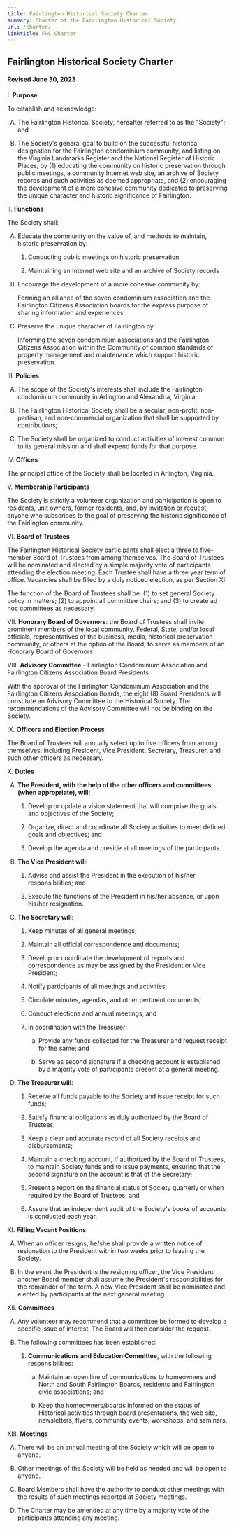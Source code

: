 ```yaml
---
title: Fairlington Historical Society Charter
summary: Charter of the Fairlington Historical Society
url: /charter/
linktitle: FHS Charter
---
```


<style type="text/css">
ol { list-style-type: upper-alpha; }
ol ol { list-style-type: decimal; }
ol ol ol { list-style-type: lower-alpha; }
</style>

## Fairlington Historical Society Charter

#### Revised June 30, 2023

I. **Purpose**

To establish and acknowledge:

1.  The Fairlington Historical Society, hereafter referred to as the "Society"; and

1.  The Society's general goal to build on the successful historical designation for the Fairlington condominium community, and listing on the Virginia Landmarks Register and the National Register of Historic Places, by (1) educating the community on historic preservation through public meetings, a community Internet web site, an archive of Society records and such activities as deemed appropriate, and (2) encouraging the development of a more cohesive community dedicated to preserving the unique character and historic significance of Fairlington.

II\. **Functions**

The Society shall:

1.  Educate the community on the value of, and methods to maintain, historic preservation by:

    1.  Conducting public meetings on historic preservation
    
    1.  Maintaining an Internet web site and an archive of Society records

1.  Encourage the development of a more cohesive community by:

    Forming an alliance of the seven condominium association and the Fairlington Citizens Association boards for the express purpose of sharing information and experiences

1.  Preserve the unique character of Fairlington by:

    Informing the seven condominium associations and the Fairlington Citizens Association within the Community of common standards of property management and maintenance which support historic preservation.

III\. **Policies**

1.  The scope of the Society's interests shall include the Fairlington condominium community in Arlington and Alexandria, Virginia;

1.  The Fairlington Historical Society shall be a secular, non-profit, non-partisan, and non-commercial organization that shall be supported by contributions;

1.  The Society shall be organized to conduct activities of interest common to its general mission and shall expend funds for that purpose.

IV\. **Offices**

The principal office of the Society shall be located in Arlington, Virginia.

V. **Membership Participants**

The Society is strictly a volunteer organization and participation is open to residents, unit owners, former residents, and, by invitation or request, anyone who subscribes to the goal of preserving the historic significance of the Fairlington community.

VI\. **Board of Trustees**

The Fairlington Historical Society participants shall elect a three to five-member Board of Trustees from among themselves. The Board of Trustees will be nominated and elected by a simple majority vote of participants attending the election meeting. Each Trustee shall have a three year term of office. Vacancies shall be filled by a duly noticed election, as per Section XI.

The function of the Board of Trustees shall be: (1) to set general Society policy in matters; (2) to appoint all committee chairs; and (3) to create ad hoc committees as necessary.

VII\. **Honorary Board of Governors**: the Board of Trustees shall invite prominent members of the local community, Federal, State, and/or local officials, representatives of the business, media, historical preservation community, or others at the option of the Board, to serve as members of an Honorary Board of Governors.

VIII\. **Advisory Committee** - Fairlington Condominium Association and Fairlington Citizens Association Board Presidents

With the approval of the Fairlington Condominium Association and the Fairlington Citizens Association Boards, the eight (8) Board Presidents will constitute an Advisory Committee to the Historical Society. The recommendations of the Advisory Committee will not be binding on the Society.

IX\. **Officers and Election Process**

The Board of Trustees will annually select up to five officers from among themselves: including President, Vice President, Secretary, Treasurer, and such other officers as necessary.

X. **Duties**

1.  **The President, with the help of the other officers and committees (when appropriate), will:**

    1.  Develop or update a vision statement that will comprise the goals and objectives of the Society;
    
    1.  Organize, direct and coordinate all Society activities to meet defined goals and objectives; and
    
    1.  Develop the agenda and preside at all meetings of the participants.

1.  **The Vice President will:**

    1.  Advise and assist the President in the execution of his/her responsibilities; and
    
    1.  Execute the functions of the President in his/her absence, or upon his/her resignation.

1.  **The Secretary will**:

    1.  Keep minutes of all general meetings;
    
    1.  Maintain all official correspondence and documents;
    
    1.  Develop or coordinate the development of reports and correspondence as may be assigned by the President or Vice President;
    
    1.  Notify participants of all meetings and activities;
    
    1.  Circulate minutes, agendas, and other pertinent documents;
    
    1.  Conduct elections and annual meetings; and
    
    1.  In coordination with the Treasurer:
    
        1.  Provide any funds collected for the Treasurer and request receipt for the same; and
    
        1.  Serve as second signature if a checking account is established by a majority vote of participants present at a general meeting.

1.  **The Treasurer will**:

    1.  Receive all funds payable to the Society and issue receipt for such funds;
    
    1.  Satisfy financial obligations as duly authorized by the Board of Trustees;
    
    1.  Keep a clear and accurate record of all Society receipts and disbursements;
    
    1.  Maintain a checking account, if authorized by the Board of Trustees, to maintain Society funds and to issue payments, ensuring that the second signature on the account is that of the Secretary;
    
    1.  Present a report on the financial status of Society quarterly or when required by the Board of Trustees; and
    
    1.  Assure that an independent audit of the Society's books of accounts is conducted each year.

XI\. **Filling Vacant Positions**

1.  When an officer resigns, he/she shall provide a written notice of resignation to the President within two weeks prior to leaving the Society.

1.  In the event the President is the resigning officer, the Vice President another Board member shall assume the President's responsibilities for the remainder of the term. A new Vice President shall be nominated and elected by participants at the next general meeting.

XII\. **Committees**

1.  Any volunteer may recommend that a committee be formed to develop a specific issue of interest. The Board will then consider the request.

1.  The following committees has been established:

    1.  **Communications and Education Committee**, with the following responsibilities:
    
        1.  Maintain an open line of communications to homeowners and North and South Fairlington Boards, residents and Fairlington civic associations; and
    
        1.  Keep the homeowners/boards informed on the status of Historical activities through board presentations, the web site, newsletters, flyers, community events, workshops, and seminars.

XIII\. **Meetings**

1.  There will be an annual meeting of the Society which will be open to anyone.

1.  Other meetings of the Society will be held as needed and will be open to anyone.

1.  Board Members shall have the authority to conduct other meetings with the results of such meetings reported at Society meetings.

1.  The Charter may be amended at any time by a majority vote of the participants attending any meeting.